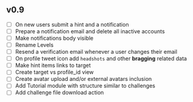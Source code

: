 ## v0.9
* [ ] On new users submit a hint and a notification
* [ ] Prepare a notification email and delete all inactive accounts
* [ ] Make notifications body visible
* [ ] Rename Levels
* [ ] Resend a verification email whenever a user changes their email
* [ ] On profile tweet icon add `headshots` and other __bragging__ related data
* [ ] Make hint items links to target
* [ ] Create target vs profile_id view
* [ ] Create avatar upload and/or external avatars inclusion
* [ ] Add Tutorial module with structure similar to challenges
* [ ] Add challenge file download action
